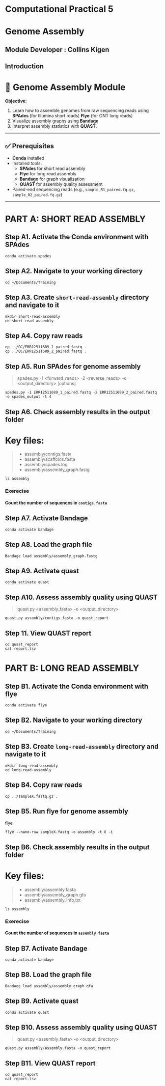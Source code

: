 # Computational Practical 5
# Genome Assembly
## Module Developer : Collins Kigen
## Introduction
# 🧩 Genome Assembly Module

**Objective:**  
1. Learn how to assemble genomes from raw sequencing reads using **SPAdes** (for Illumina short reads) **Flye** (for ONT long reads)
2. Visualize assembly graphs using **Bandage**
3. Interpret assembly statistics with **QUAST**.

---

## ✅ Prerequisites
- **Conda** installed
- Installed tools:
  - **SPAdes** for short read assembly
  - **Flye** for long read assembly
  - **Bandage** for graph visualization
  - **QUAST** for assembly quality assessment
- Paired-end sequencing reads (e.g., `sample_R1_paired.fq.gz`, `sample_R2_paired.fq.gz`)

---

# PART A: SHORT READ ASSEMBLY
## Step A1. Activate the Conda environment with SPAdes 
```
conda activate spades
```

## Step A2. Navigate to your working directory
```
cd ~/Documents/Training
```
## Step A3. Create `short-read-assembly` directory and navigate to it
```
mkdir short-read-assembly
cd short-read-assembly
```
## Step A4. Copy raw reads 
```
cp ../QC/ERR12511689_1_paired.fastq .
cp ../QC/ERR12511689_2_paired.fastq .
```

## Step A5. Run SPAdes for genome assembly

>spades.py -1 <forward_reads> -2 <reverse_reads> -o <output_directory> [options]
```
spades.py -1 ERR12511689_1_paired.fastq -2 ERR12511689_2_paired.fastq -o spades_output -t 4
```

## Step A6. Check assembly results in the output folder
# Key files:
>- assembly/contigs.fasta
>- assembly/scaffolds.fasta
>- assembly/spades.log
>- assembly/assembly_graph.fastg
```
ls assembly
```

### Exerecise

#### Count the number of sequences in `contigs.fasta`

## Step A7. Activate Bandage
```
conda activate bandage
```
## Step A8. Load the graph file
```
Bandage load assembly/assembly_graph.fastg
```
## Step A9. Activate quast
```
conda activate quast
```
## Step A10. Assess assembly quality using QUAST
>quast.py <assembly_fasta> -o <output_directory>

```
quast.py assembly/contigs.fasta -o quast_report
```
## Step 11. View QUAST report
```
cd quast_report
cat report.tsv
```
# PART B: LONG READ ASSEMBLY
## Step B1. Activate the Conda environment with flye 
```
conda activate flye
```

## Step B2. Navigate to your working directory
```
cd ~/Documents/Training
```
## Step B3. Create `long-read-assembly` directory and navigate to it
```
mkdir long-read-assembly
cd long-read-assembly
```
## Step B4. Copy raw reads 
```
cp ../sampleX.fastq.gz .
```

## Step B5. Run flye for genome assembly

flye 
```
flye --nano-raw sampleX.fastq -o assembly -t 8 -i 
```

## Step B6. Check assembly results in the output folder
# Key files:
>- assembly/assembly.fasta
>- assembly/assembly_graph.gfa
>- assembly/assembly_info.txt

```
ls assembly
```

### Exerecise

#### Count the number of sequences in `assembly.fasta`

## Step B7. Activate Bandage
```
conda activate bandage
```
## Step B8. Load the graph file
```
Bandage load assembly/assembly_graph.gfa
```
## Step B9. Activate quast
```
conda activate quast
```
## Step B10. Assess assembly quality using QUAST
>quast.py <assembly_fasta> -o <output_directory>

```
quast.py assembly/assembly.fasta -o quast_report
```
## Step B11. View QUAST report
```
cd quast_report
cat report.tsv
```
